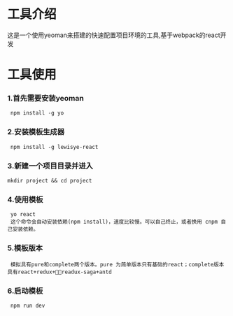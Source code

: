 # 工具介绍

这是一个使用yeoman来搭建的快速配置项目环境的工具,基于webpack的react开发

# 工具使用

### 1.首先需要安装yeoman
     npm install -g yo

### 2.安装模板生成器

     npm install -g lewisye-react

### 3.新建一个项目目录并进入

    mkdir project && cd project

### 4.使用模板
     yo react
     这个命令会自动安装依赖(npm install)，速度比较慢。可以自己终止，或者换用 cnpm 自己安装依赖。

### 5.模板版本

     模拟具有pure和complete两个版本。pure 为简单版本只有基础的react；complete版本具有react+redux+readux-saga+antd

### 6.启动模板

     npm run dev
  
